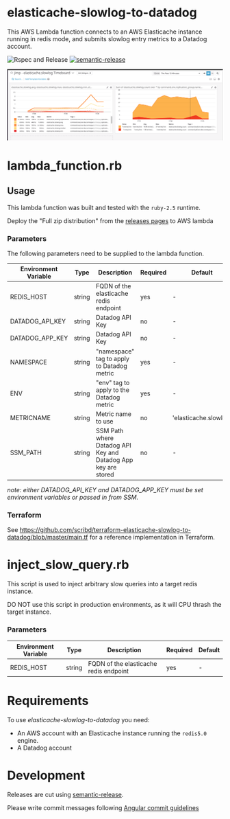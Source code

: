 # elasticache-slowlog-to-datadog

This AWS Lambda function connects to an AWS Elasticache instance running in redis mode,
and submits slowlog entry metrics to a Datadog account. 

![Rspec and Release](https://github.com/scribd/elasticache-slowlog-to-datadog/workflows/Rspec%20and%20Release/badge.svg)
[![semantic-release](https://img.shields.io/badge/%20%20%F0%9F%93%A6%F0%9F%9A%80-semantic--release-e10079.svg)](https://github.com/semantic-release/semantic-release)



![Example Datadog timeboard](images/elasticache-slowlog-to-datadog.png)

# lambda_function.rb

## Usage

This lambda function was built and tested with the `ruby-2.5` runtime.

Deploy the "Full zip distribution" from the [releases pages](https://github.com/scribd/elasticache-slowlog-to-datadog/releases) to AWS lambda

### Parameters

The following parameters need to be supplied to the lambda function. 

Environment Variable | Type   | Description                                                   | Required | Default
---------------------|--------|---------------------------------------------------------------|----------|---------
REDIS_HOST           | string | FQDN of the elasticache redis endpoint                        | yes      | -
DATADOG_API_KEY      | string | Datadog API Key                                               | no       | -
DATADOG_APP_KEY      | string | Datadog API Key                                               | no       | -
NAMESPACE            | string | "namespace" tag to apply to Datadog metric                    | yes      | -
ENV                  | string | "env" tag to apply to the Datadog metric                      | yes      | -
METRICNAME           | string | Metric name to use                                            | no       | 'elasticache.slowlog'
SSM_PATH             | string | SSM Path where Datadog API Key and Datadog App key are stored | no       | -

*note: either DATADOG_API_KEY and DATADOG_APP_KEY must be set environment variables or passed in from SSM.*

### Terraform

See https://github.com/scribd/terraform-elasticache-slowlog-to-datadog/blob/master/main.tf for a reference
implementation in Terraform. 


# inject_slow_query.rb

This script is used to inject arbitrary slow queries into a target redis instance. 

DO NOT use this script in production environments, as it will CPU thrash the target instance.

### Parameters

Environment Variable | Type   | Description                                                   | Required | Default
---------------------|--------|---------------------------------------------------------------|----------|---------
REDIS_HOST           | string | FQDN of the elasticache redis endpoint                        | yes      | -


# Requirements

To use *elasticache-slowlog-to-datadog* you need:

- An AWS account with an Elasticache instance running the `redis5.0` engine.
- A Datadog account

# Development

Releases are cut using [semantic-release](https://github.com/semantic-release/semantic-release).

Please write commit messages following [Angular commit guidelines](https://github.com/angular/angular.js/blob/master/DEVELOPERS.md#-git-commit-guidelines)
